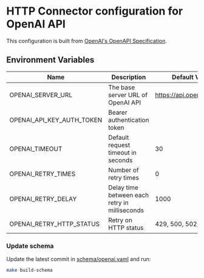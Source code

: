 # HTTP Connector configuration for OpenAI API

This configuration is built from [OpenAI's OpenAPI Specification](https://github.com/openai/openai-openapi).

## Environment Variables

| Name                      | Description                                   | Default Value             |
| ------------------------- | --------------------------------------------- | ------------------------- |
| OPENAI_SERVER_URL         | The base server URL of OpenAI API             | https://api.openai.com/v1 |
| OPENAI_API_KEY_AUTH_TOKEN | Bearer authentication token                   |                           |
| OPENAI_TIMEOUT            | Default request timeout in seconds            | 30                        |
| OPENAI_RETRY_TIMES        | Number of retry times                         | 0                         |
| OPENAI_RETRY_DELAY        | Delay time between each retry in milliseconds | 1000                      |
| OPENAI_RETRY_HTTP_STATUS  | Retry on HTTP status                          | 429, 500, 502, 503        |

### Update schema

Update the latest commit in [schema/openai.yaml](schema/openai.yaml) and run:

```sh
make build-schema
```
